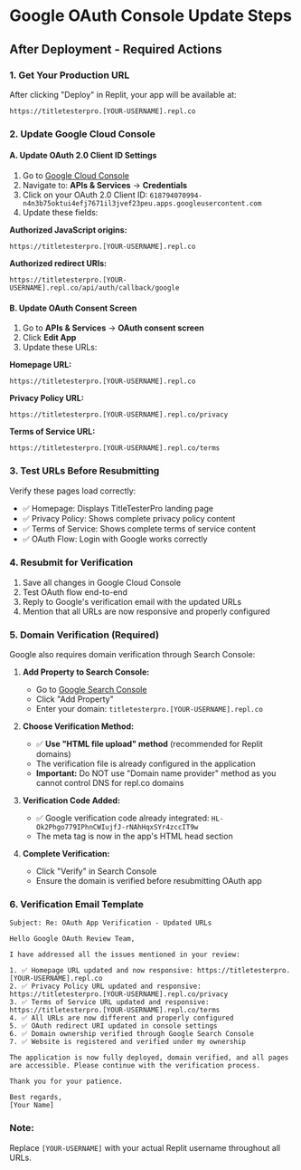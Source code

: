 # Google OAuth Console Update Steps

## After Deployment - Required Actions

### 1. Get Your Production URL
After clicking "Deploy" in Replit, your app will be available at:
```
https://titletesterpro.[YOUR-USERNAME].repl.co
```

### 2. Update Google Cloud Console

#### A. Update OAuth 2.0 Client ID Settings
1. Go to [Google Cloud Console](https://console.cloud.google.com)
2. Navigate to: **APIs & Services** → **Credentials**
3. Click on your OAuth 2.0 Client ID: `618794070994-n4n3b75oktui4efj7671il3jvef23peu.apps.googleusercontent.com`
4. Update these fields:

**Authorized JavaScript origins:**
```
https://titletesterpro.[YOUR-USERNAME].repl.co
```

**Authorized redirect URIs:**
```
https://titletesterpro.[YOUR-USERNAME].repl.co/api/auth/callback/google
```

#### B. Update OAuth Consent Screen
1. Go to **APIs & Services** → **OAuth consent screen**
2. Click **Edit App**
3. Update these URLs:

**Homepage URL:**
```
https://titletesterpro.[YOUR-USERNAME].repl.co
```

**Privacy Policy URL:**
```
https://titletesterpro.[YOUR-USERNAME].repl.co/privacy
```

**Terms of Service URL:**
```
https://titletesterpro.[YOUR-USERNAME].repl.co/terms
```

### 3. Test URLs Before Resubmitting
Verify these pages load correctly:
- ✅ Homepage: Displays TitleTesterPro landing page
- ✅ Privacy Policy: Shows complete privacy policy content
- ✅ Terms of Service: Shows complete terms of service content
- ✅ OAuth Flow: Login with Google works correctly

### 4. Resubmit for Verification
1. Save all changes in Google Cloud Console
2. Test OAuth flow end-to-end
3. Reply to Google's verification email with the updated URLs
4. Mention that all URLs are now responsive and properly configured

### 5. Domain Verification (Required)
Google also requires domain verification through Search Console:

1. **Add Property to Search Console:**
   - Go to [Google Search Console](https://search.google.com/search-console)
   - Click "Add Property"
   - Enter your domain: `titletesterpro.[YOUR-USERNAME].repl.co`

2. **Choose Verification Method:**
   - ✅ **Use "HTML file upload" method** (recommended for Replit domains)
   - The verification file is already configured in the application
   - **Important:** Do NOT use "Domain name provider" method as you cannot control DNS for repl.co domains

3. **Verification Code Added:**
   - ✅ Google verification code already integrated: `HL-Ok2Phgo779IPhnCWIujfJ-rNAhHqxSYr4zccIT9w`
   - The meta tag is now in the app's HTML head section

4. **Complete Verification:**
   - Click "Verify" in Search Console
   - Ensure the domain is verified before resubmitting OAuth app

### 6. Verification Email Template
```
Subject: Re: OAuth App Verification - Updated URLs

Hello Google OAuth Review Team,

I have addressed all the issues mentioned in your review:

1. ✅ Homepage URL updated and now responsive: https://titletesterpro.[YOUR-USERNAME].repl.co
2. ✅ Privacy Policy URL updated and responsive: https://titletesterpro.[YOUR-USERNAME].repl.co/privacy
3. ✅ Terms of Service URL updated and responsive: https://titletesterpro.[YOUR-USERNAME].repl.co/terms
4. ✅ All URLs are now different and properly configured
5. ✅ OAuth redirect URI updated in console settings
6. ✅ Domain ownership verified through Google Search Console
7. ✅ Website is registered and verified under my ownership

The application is now fully deployed, domain verified, and all pages are accessible. Please continue with the verification process.

Thank you for your patience.

Best regards,
[Your Name]
```

### Note:
Replace `[YOUR-USERNAME]` with your actual Replit username throughout all URLs.